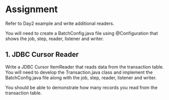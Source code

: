 # Assignment

Refer to Day2 example and write additional readers.

You will need to create a BatchConfig.java file using @Configuration that shows the job, step, reader, listener
and writer. 

## 1. JDBC Cursor Reader

Write a JDBC Cursor ItemReader that reads data from the transaction table. You will need to develop the Transaction.java
class and implement the BatchConfig.java file along with the job, step, reader, listener and writer.

You should be able to demonstrate how many records you read from the transaction table.

